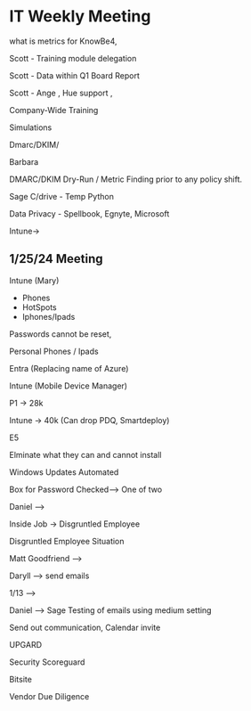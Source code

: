 # IT Weekly Meeting



what is metrics for KnowBe4,



Scott - Training module delegation

Scott - Data within Q1 Board Report

Scott - Ange , Hue support ,

Company-Wide Training

Simulations





Dmarc/DKIM/

Barbara

DMARC/DKIM Dry-Run / Metric Finding prior to any policy shift. 



Sage C/drive - Temp Python 

Data Privacy - Spellbook, Egnyte, Microsoft

Intune-> 



## 1/25/24 Meeting



Intune (Mary)

- Phones
- HotSpots
- Iphones/Ipads

Passwords cannot be reset, 

Personal Phones / Ipads

Entra (Replacing name of Azure)

Intune (Mobile Device Manager)



P1 -> 28k

Intune -> 40k (Can drop PDQ, Smartdeploy)

E5

Elminate what they can and cannot install

Windows Updates Automated



Box for Password Checked--> One of two 

Daniel --> 

Inside Job -> Disgruntled Employee

Disgruntled Employee Situation 

Matt Goodfriend --> 



Daryll --> send emails

1/13 -->

Daniel --> Sage Testing of emails using medium setting





Send out communication, Calendar invite





UPGARD

Security Scoreguard

Bitsite

Vendor Due Diligence
